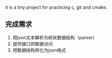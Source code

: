 it is a tiny project for practicing c, git and cmake.
## 完成需求
1. 把json文本解析为树状数据结构（parser）
2. 提供接口供数据访问
3. 把数据结构转化为json格式
